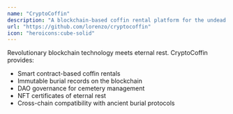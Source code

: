 ```yaml
---
name: "CryptoCoffin"
description: "A blockchain-based coffin rental platform for the undead. Smart contracts ensure your eternal rest is secure and decentralized."
url: "https://github.com/lorenzo/cryptocoffin"
icon: "heroicons:cube-solid"
---
```


Revolutionary blockchain technology meets eternal rest. CryptoCoffin provides:

- Smart contract-based coffin rentals
- Immutable burial records on the blockchain
- DAO governance for cemetery management
- NFT certificates of eternal rest
- Cross-chain compatibility with ancient burial protocols
